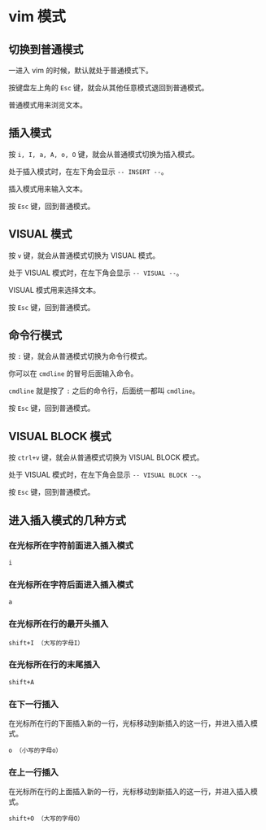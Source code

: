 # vim 模式

## 切换到普通模式

一进入 vim 的时候，默认就处于普通模式下。

按键盘左上角的 `Esc` 键，就会从其他任意模式退回到普通模式。

普通模式用来浏览文本。

## 插入模式

按 `i, I, a, A, o, O` 键，就会从普通模式切换为插入模式。

处于插入模式时，在左下角会显示 `-- INSERT --`。

插入模式用来输入文本。

按 `Esc` 键，回到普通模式。

## VISUAL 模式

按 `v` 键，就会从普通模式切换为 VISUAL 模式。

处于 VISUAL 模式时，在左下角会显示 `-- VISUAL --`。

VISUAL 模式用来选择文本。

按 `Esc` 键，回到普通模式。

## 命令行模式

按 `:` 键，就会从普通模式切换为命令行模式。

你可以在 `cmdline` 的冒号后面输入命令。

`cmdline` 就是按了 `:` 之后的命令行，后面统一都叫 `cmdline`。

按 `Esc` 键，回到普通模式。

## VISUAL BLOCK 模式

按 `ctrl+v` 键，就会从普通模式切换为 VISUAL BLOCK 模式。

处于 VISUAL 模式时，在左下角会显示 `-- VISUAL BLOCK --`。

按 `Esc` 键，回到普通模式。

## 进入插入模式的几种方式

### 在光标所在字符前面进入插入模式

```
i
```

### 在光标所在字符后面进入插入模式

```
a
```

### 在光标所在行的最开头插入

```
shift+I （大写的字母I）
```

### 在光标所在行的末尾插入

```
shift+A
```

### 在下一行插入

在光标所在行的下面插入新的一行，光标移动到新插入的这一行，并进入插入模式。

```
o （小写的字母o）
```

### 在上一行插入

在光标所在行的上面插入新的一行，光标移动到新插入的这一行，并进入插入模式。

```
shift+O （大写的字母O）
```

